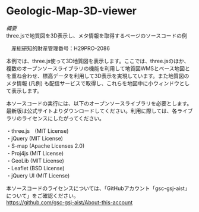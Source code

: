 # Geologic-Map-3D-viewer
*概要*  
three.jsで地質図を3D表示し、メタ情報を取得するページのソースコードの例

　産総研知的財産管理番号：H29PRO-2086

本例では、three.js使って3D地質図を表示します。ここでは、three.jsのほか、複数のオープンソースライブラリの機能を利用して地質図WMSとベース地図とを重ね合わせ、標高データを利用して3D表示を実現しています。また地質図のメタ情報 (凡例) も配信サービスで取得し、これらを地図中に小ウィンドウとして表示します。

本ソースコードの実行には、以下のオープンソースライブラリを必要とします。最新版は公式サイトよりダウンロードしてください。利用に際しては、各ライブラリのライセンスにしたがってください。

・three.js　(MIT License)  
・jQuery (MIT License)  
・S-map (Apache Licenses 2.0)  
・Proj4js (MIT License)  
・GeoLib (MIT License)  
・Leaflet (BSD License)  
・jQuery UI (MIT License)

本ソースコードのライセンスについては、「GitHubアカウント「gsc-gsj-aist」について」をご確認ください。  
https://github.com/gsc-gsj-aist/About-this-account

